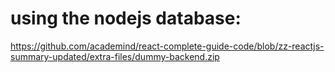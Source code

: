 # using the nodejs database:

https://github.com/academind/react-complete-guide-code/blob/zz-reactjs-summary-updated/extra-files/dummy-backend.zip
